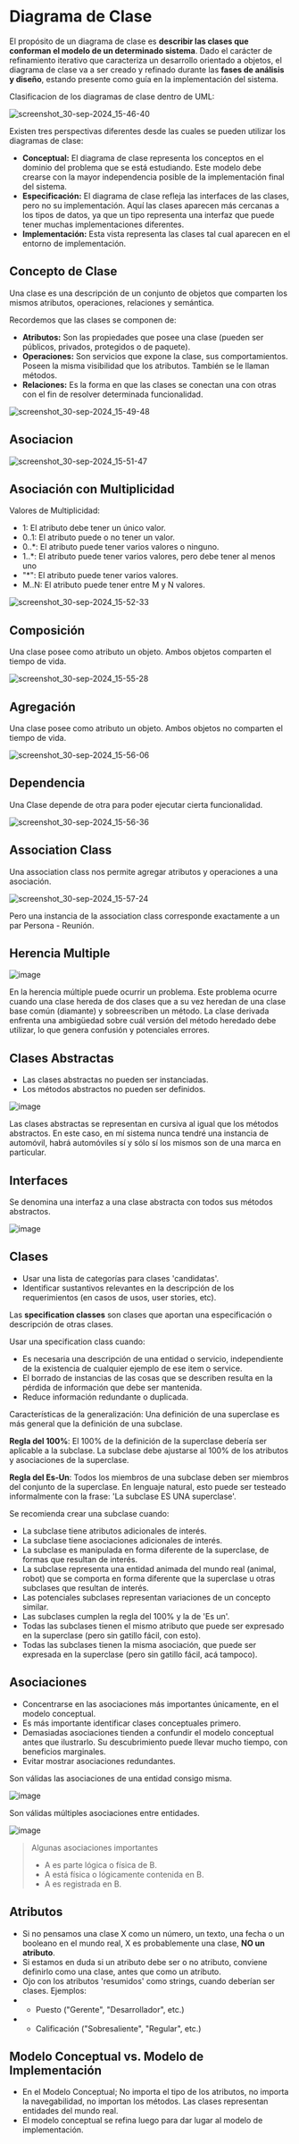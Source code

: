 # Diagrama de Clase

El propósito de un diagrama de clase es **describir las clases que conforman el modelo de un determinado sistema**. Dado el carácter de refinamiento iterativo que caracteriza un desarrollo orientado a objetos, el diagrama de clase va a ser creado y refinado durante las **fases de análisis y diseño**, estando presente como guía en la implementación del sistema.

Clasificacion de los diagramas de clase dentro de UML:

![screenshot_30-sep-2024_15-46-40](https://github.com/user-attachments/assets/25c2113d-35f5-45ea-8f0d-c0814e1ebdce)


Existen tres perspectivas diferentes desde las cuales se pueden utilizar los diagramas de clase:

- **Conceptual:** El diagrama de clase representa los conceptos en el dominio del problema que se está estudiando. Este modelo debe crearse con la mayor independencia posible de la implementación final del sistema.
- **Especificación:** El diagrama de clase refleja las interfaces de las clases, pero no su implementación. Aquí las clases aparecen más cercanas a los tipos de datos, ya que un tipo representa una interfaz que puede tener muchas implementaciones diferentes.
- **Implementación:** Esta vista representa las clases tal cual aparecen en el entorno de implementación.

## Concepto de Clase

Una clase es una descripción de un conjunto de objetos que comparten los mismos atributos, operaciones, relaciones y semántica.

Recordemos que las clases se componen de:
- **Atributos:** Son las propiedades que posee una clase (pueden ser públicos, privados, protegidos o de paquete).
- **Operaciones:** Son servicios que expone la clase, sus comportamientos. Poseen la misma visibilidad que los atributos. También se le llaman métodos.
- **Relaciones:** Es la forma en que las clases se conectan una con otras con el fin de resolver determinada funcionalidad.

![screenshot_30-sep-2024_15-49-48](https://github.com/user-attachments/assets/5ed3b005-ef39-4047-9545-961dc6d22a25)

## Asociacion

![screenshot_30-sep-2024_15-51-47](https://github.com/user-attachments/assets/b4dfd4d6-6787-4e1c-8c69-da107b5e6288)

## Asociación con Multiplicidad

Valores de Multiplicidad:
- 1: El atributo debe tener un único valor.
- 0..1: El atributo puede o no tener un valor.
- 0..*: El atributo puede tener varios valores o ninguno.
- 1..*: El atributo puede tener varios valores, pero debe tener al menos uno
- "*": El atributo puede tener varios valores.
- M..N: El atributo puede tener entre M y N valores.

![screenshot_30-sep-2024_15-52-33](https://github.com/user-attachments/assets/4bbaec0c-c2eb-4567-8c2c-297a91b34665)

## Composición

Una clase posee como atributo un objeto. Ambos objetos comparten el tiempo de vida.

![screenshot_30-sep-2024_15-55-28](https://github.com/user-attachments/assets/876c7bdb-d066-4cd6-8458-52e7791368f6)

## Agregación

Una clase posee como atributo un objeto. Ambos objetos no comparten el tiempo de vida.

![screenshot_30-sep-2024_15-56-06](https://github.com/user-attachments/assets/53d73fa3-8414-470f-932a-a4e602217cb7)

## Dependencia

Una Clase depende de otra para poder ejecutar cierta funcionalidad.

![screenshot_30-sep-2024_15-56-36](https://github.com/user-attachments/assets/c79da050-54d6-4c8d-b0a2-8424b7d1ea15)

## Association Class

Una association class nos permite agregar atributos y operaciones a una asociación.

![screenshot_30-sep-2024_15-57-24](https://github.com/user-attachments/assets/4b29ee0a-7fee-4761-9bd1-49cf4ac43ef4)

Pero una instancia de la association class corresponde exactamente a un par Persona - Reunión.

## Herencia Multiple

![image](https://github.com/user-attachments/assets/7cf4985e-9576-4547-8e69-d9412841281a)

En la herencia múltiple puede ocurrir un problema. Este problema ocurre cuando una clase hereda de dos clases que a su vez heredan de una clase base común (diamante) y sobreescriben un método. La clase derivada enfrenta una ambigüedad sobre cuál versión del método heredado debe utilizar, lo que genera confusión y potenciales errores.

## Clases Abstractas

- Las clases abstractas no pueden ser instanciadas.
- Los métodos abstractos no pueden ser definidos.

![image](https://github.com/user-attachments/assets/d5cfab7f-6bf0-4df2-8313-f933151790e1)

Las clases abstractas se representan en cursiva al igual que los métodos abstractos. En este caso, en mí sistema nunca tendré una instancia de automóvil, habrá automóviles sí y sólo sí los mismos son de una marca en particular.

## Interfaces

Se denomina una interfaz a una clase abstracta con todos sus métodos abstractos.


![image](https://github.com/user-attachments/assets/aa7a1efc-afa8-4734-a6bc-f4c7a4d3a9b5)

## Clases

- Usar una lista de categorías para clases 'candidatas'.
- Identificar sustantivos relevantes en la descripción de los requerimientos (en casos de usos, user stories, etc).

Las **specification classes** son clases que aportan una especificación o descripción de otras clases.

Usar una specification class cuando:
- Es necesaria una descripción de una entidad o servicio, independiente de la existencia de cualquier ejemplo de ese item o service.
- El borrado de instancias de las cosas que se describen resulta en la pérdida de información que debe ser mantenida.
- Reduce información redundante o duplicada.

Características de la generalización: Una definición de una superclase es más general que la definición de una subclase.

**Regla del 100%**: El 100% de la definición de la superclase debería ser aplicable a la subclase. La subclase debe ajustarse al 100% de los atributos y asociaciones de la superclase.

**Regla del Es-Un**: Todos los miembros de una subclase deben ser miembros del conjunto de la superclase. En lenguaje natural, esto puede ser testeado informalmente con la frase: 'La subclase ES UNA superclase'.

Se recomienda crear una subclase cuando:
- La subclase tiene atributos adicionales de interés.
- La subclase tiene asociaciones adicionales de interés.
- La subclase es manipulada en forma diferente de la superclase, de formas que resultan de interés.
- La subclase representa una entidad animada del mundo real (animal, robot) que se comporta en forma diferente que la superclase u otras subclases que resultan de interés.
- Las potenciales subclases representan variaciones de un concepto similar. 
- Las subclases cumplen la regla del 100% y la de 'Es un'.
- Todas las subclases tienen el mismo atributo que puede ser expresado en la superclase (pero sin gatillo fácil, con esto).
- Todas las subclases tienen la misma asociación, que puede ser expresada en la superclase (pero sin gatillo fácil, acá tampoco).

## Asociaciones

- Concentrarse en las asociaciones más importantes únicamente, en el modelo conceptual.
- Es más importante identificar clases conceptuales primero.
- Demasiadas asociaciones tienden a confundir el modelo conceptual antes que ilustrarlo. Su descubrimiento puede llevar mucho tiempo, con beneficios marginales.
- Evitar mostrar asociaciones redundantes.

Son válidas las asociaciones de una entidad consigo misma.

![image](https://github.com/user-attachments/assets/592f43f8-3c68-4865-8c9e-af6f8866fc4d)


Son válidas múltiples asociaciones entre entidades.

![image](https://github.com/user-attachments/assets/1737239c-ce30-4f4f-bd65-50bfdd16c2ca)

> Algunas asociaciones importantes
>
> - A es parte lógica o física de B.
> - A está física o lógicamente contenida en B.
> - A es registrada en B.

## Atributos

- Si no pensamos una clase X como un número, un texto,  una fecha o un booleano en el mundo real, X es probablemente una clase, **NO un atributo**.
- Si estamos en duda si un atributo debe ser o no atributo, conviene definirlo como una clase, antes que como un atributo.
- Ojo con los atributos 'resumidos' como strings, cuando deberían ser clases. Ejemplos:
- - Puesto ("Gerente", "Desarrollador", etc.)
- - Calificación ("Sobresaliente", "Regular", etc.)

## Modelo Conceptual vs. Modelo de Implementación

- En el Modelo Conceptual; No importa el tipo de los atributos, no importa la navegabilidad, no importan los métodos. Las clases representan entidades del mundo real.
- El modelo conceptual se refina luego para dar lugar al modelo de implementación.
